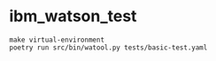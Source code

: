 # ibm_watson_test

```
make virtual-environment
poetry run src/bin/watool.py tests/basic-test.yaml
```

